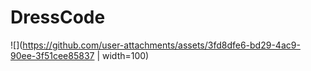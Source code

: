 # DressCode
![](https://github.com/user-attachments/assets/3fd8dfe6-bd29-4ac9-90ee-3f51cee85837 | width=100)
